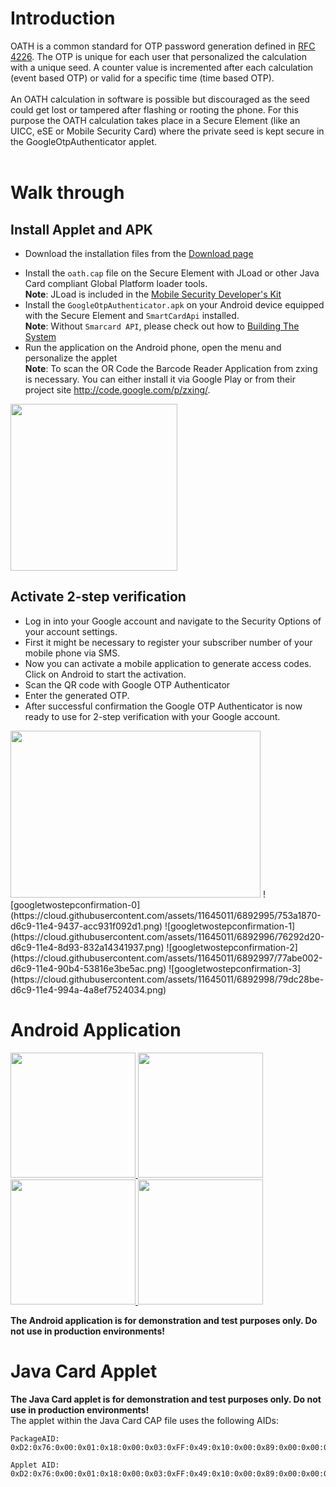 # Introduction #

OATH is a common standard for OTP password generation defined in [RFC 4226](http://www.ietf.org/rfc/rfc4226.txt). The OTP is unique for each user that personalized the calculation with a unique seed. A counter value is incremented after each calculation (event based OTP) or valid for a specific time (time based OTP).<br><br>
An OATH calculation in software is possible but discouraged as the seed could get lost or tampered after flashing or rooting the phone. For this purpose the OATH calculation takes place in a Secure Element (like an UICC, eSE or Mobile Security Card) where the private seed is kept secure in the GoogleOtpAuthenticator applet.<br>
<br>
<h1>Walk through</h1>
<h2>Install Applet and APK</h2>


<ul><li>Download the installation files from the <a href='http://seek-for-android.googlecode.com/files/GoogleOTPAuthenticator.tar.gz'>Download page</a>
</li></ul><ul><li>Install the <code>oath.cap</code> file on the Secure Element with JLoad or other Java Card compliant Global Platform loader tools.<br />
<b>Note</b>: JLoad is included in the <a href='https://www.cardsolutions-shop.com/shop/gi-de/'>Mobile Security Developer's Kit</a>
</li><li>Install the <code>GoogleOtpAuthenticator.apk</code> on your Android device equipped with the Secure Element and <code>SmartCardApi</code> installed.<br />
<b>Note</b>: Without <code>Smarcard API</code>, please check out how to   <a href='http://code.google.com/p/seek-for-android/wiki/BuildingTheSystem'>Building The System</a>
</li><li>Run the application on the Android phone, open the menu and personalize the applet<br>
<b>Note</b>: To scan the OR Code the Barcode Reader Application from zxing is necessary. You can either install it via Google Play or from their project site <a href='http://code.google.com/p/zxing/'>http://code.google.com/p/zxing/</a>.</li></ul>

<img src="https://cloud.githubusercontent.com/assets/11645011/6892994/7275051e-d6c9-11e4-8f56-b3fe994d145d.png"  height="267">



<h2>Activate 2-step verification</h2>

<ul><li>Log in into your Google account and navigate to the Security Options of your account settings.<br />
</li><li>First it might be necessary to register your subscriber number of your mobile phone via SMS.<br />
</li><li>Now you can activate a mobile application to generate access codes. Click on Android to start the activation.<br />
</li><li>Scan the QR code with Google OTP Authenticator<br />
</li><li>Enter the generated OTP.<br />
</li><li>After successful confirmation the Google OTP Authenticator is now ready to use for 2-step verification with your Google account.<br />
</li></ul>
<img src="https://cloud.githubusercontent.com/assets/11645011/6892995/753a1870-d6c9-11e4-9437-acc931f092d1.png"width="400" height="267">
![googletwostepconfirmation-0](https://cloud.githubusercontent.com/assets/11645011/6892995/753a1870-d6c9-11e4-9437-acc931f092d1.png)
![googletwostepconfirmation-1](https://cloud.githubusercontent.com/assets/11645011/6892996/76292d20-d6c9-11e4-8d93-832a14341937.png)
![googletwostepconfirmation-2](https://cloud.githubusercontent.com/assets/11645011/6892997/77abe002-d6c9-11e4-90b4-53816e3be5ac.png)
![googletwostepconfirmation-3](https://cloud.githubusercontent.com/assets/11645011/6892998/79dc28be-d6c9-11e4-994a-4a8ef7524034.png)

<h1>Android Application</h1>

<a href='http://code.google.com/p/seek-for-android/wiki/GoogleOtpAuthenticator_1_png'>
<img src='http://seek-for-android.googlecode.com/svn/wiki/img/GoogleOtpAuthenticator-1.png' height='200' />
</a>
<a href='http://code.google.com/p/seek-for-android/wiki/GoogleOtpAuthenticator_2_png'>
<img src='http://seek-for-android.googlecode.com/svn/wiki/img/GoogleOtpAuthenticator-2.png' height='200' />
</a>
<a href='http://code.google.com/p/seek-for-android/wiki/GoogleOtpAuthenticator_3_png'>
<img src='http://seek-for-android.googlecode.com/svn/wiki/img/GoogleOtpAuthenticator-3.png' height='200' />
</a>
<a href='http://code.google.com/p/seek-for-android/wiki/GoogleOtpAuthenticator_4_png'>
<img src='http://seek-for-android.googlecode.com/svn/wiki/img/GoogleOtpAuthenticator-4.png' height='200' />
</a>

<b>The Android application is for demonstration and test purposes only. Do not use in production environments!</b>

<h1>Java Card Applet</h1>
<b>The Java Card applet is for demonstration and test purposes only. Do not use in production environments!</b><br />
The applet within the Java Card CAP file uses the following AIDs:<br>
<pre><code>PackageAID: 0xD2:0x76:0x00:0x01:0x18:0x00:0x03:0xFF:0x49:0x10:0x00:0x89:0x00:0x00:0x02:0x00<br>
Applet AID: 0xD2:0x76:0x00:0x01:0x18:0x00:0x03:0xFF:0x49:0x10:0x00:0x89:0x00:0x00:0x02:0x01<br>
</code></pre>